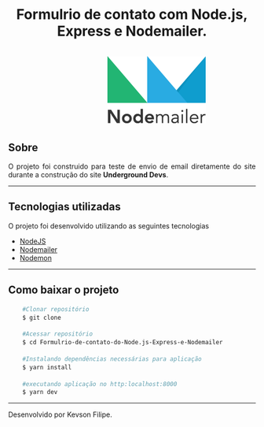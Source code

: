 <h1 style="text-align: center;">Formulrio de contato    com Node.js, Express e Nodemailer.</br></br>
    <div style="margin-left:100px;">
        <img src="./nodemailer.png"/>
    </div>
</h1>


## Sobre
<p style="text-align: justify;" >O projeto foi construido para teste de envio de email diretamente do site durante a construção do site <b>Underground Devs</b>.
</p>

---

## Tecnologias utilizadas

<p>O projeto foi desenvolvido utilizando as seguintes tecnologias</p>

 - [NodeJS](https://nodejs.org/en/)
 - [Nodemailer](https://nodemailer.com/about/)
 - [Nodemon](https://nodemon.io/)

---

## Como baixar o projeto
```bash
    #Clonar repositório
    $ git clone 
    
    #Acessar repositório
    $ cd Formulrio-de-contato-do-Node.js-Express-e-Nodemailer
    
    #Instalando dependências necessárias para aplicação
    $ yarn install

    #executando aplicação no http:localhost:8000
    $ yarn dev
```
---
Desenvolvido por Kevson Filipe.
